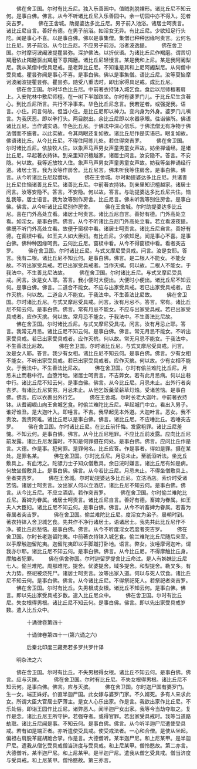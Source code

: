 <!-- { "loadSidebar": true } -->
　　佛在舍卫国。尔时有比丘尼。独入乐善园中。值贼剥脱裸形。诸比丘尼不知云何。是事白佛。佛言。从今不听诸比丘尼入乐善园中。余一切园中亦不得入。犯者突吉罗。
　　佛在王舍城。助提婆达多比丘尼。男子前入池浴。诸居士呵责言。诸比丘尼自言。善好有德。在男子前浴。如淫女无异。有比丘尼。少欲知足行头陀。闻是事心不喜。以是事白佛。佛以是事集僧。集僧已种种因缘呵责言。云何名比丘尼。男子前浴。从今比丘尼。不应男子前浴。浴者波逸提。
　　佛在舍卫国。尔时摩诃波阇波提瞿昙弥。深护佛法。以折伏语。为诸比丘尼作羯磨。谓苦切羯磨依止羯磨驱出羯磨下意羯磨。诸比丘尼轻慢言。某是我和上尼。某是我阿阇梨尼。我从某僧中受具足戒。是老弊比丘尼。不知谁是其和上尼阿阇梨尼。从何僧中受具戒。瞿昙弥闻是事心不喜。是事白佛。佛以是事集僧。语比丘尼。汝等莫恼摩诃波阇波提瞿昙弥。瞿昙弥。随受八重法时。即出家得具足戒。成比丘尼。
　　佛在舍卫国。尔时华色比丘尼。中前著衣持钵入城乞食。食后以尼师檀著肩上。入安陀林中敷尼师檀。在一树下半跏趺坐。尔时有婆罗门儿。于比丘尼生贪著心。到比丘尼所言。共行不净事来。华色比丘尼念言。我若逆者。或强捉我。语言。小住。问言何故。但当小住。是比丘尼即以神力。变内身为外身。婆罗门儿嗔言。为我厌恶。即以拳打头。两目脱出。余比丘尼即以水器承眼。往诣佛所。佛语诸比丘尼。当作诚实语。华色比丘尼。于佛法中深心信乐。于佛法僧无有净物于佛法僧而不施者。以此实故。令其两眼还复如故。诸比丘尼作是实语已。眼复如故。佛语诸比丘。从今比丘尼。不得住阿练儿处。若住得突吉罗。
　　佛在舍卫国。尔时诸比丘尼。依放牧人住。以象声马声男女声童男童女声故。妨坐禅诵经。是诸比丘尼。早起著衣持钵。到亲里知识檀越家。诸居士问言。汝安隐不。答言。不安隐。何以故。我等近放牧人住。象声马声男女声童男童女声故。妨我等坐禅诵经行道。诸居士言。我为汝等作房舍。比丘尼言。佛未听我等住房舍。是事白佛。佛言。从今听诸比丘尼起僧坊。
　　佛在王舍城。尔时助提婆达多比丘尼。共诸善比丘尼住恼诸善比丘尼。诸善比丘尼。中前著衣持钵。到亲里知识檀越家。诸居士问言。汝等安隐不。答言。不安隐。何以故。答言。与助提婆达多比丘尼共住。恼乱我等。居士语言。我为汝等别作房舍。比丘尼言。佛未听我等别住房舍。是事白佛。佛言。从今听诸比丘尼别作房舍。
　　佛在王舍城。尔时助提婆达多比丘尼。喜在门外高处立看。诸居士呵责言。诸比丘尼自言。善好有德。门外高处立看。如淫女。是事白佛。佛言。从今不听诸比丘尼门外高处立看。若立看波夜提。佛既不听门外高处立看。故便于窗棂中看。诸居士呵责言。诸比丘尼自言。善好有德。在窗棂中看。如王夫人如大臣妇。有比丘尼。少欲知足。闻是事心不喜。是事白佛。佛种种因缘呵责。云何比丘尼。窗棂中看。从今不得窗棂中看。看者突吉罗。
　　佛在舍卫国。尔时诸比丘尼。与式叉摩尼受具戒。问言。汝是女耶。答言。我有二根。诸比丘尼不知云何。是事白佛。佛言。是二根人不能女。不能女故。不听出家受具戒。若已出家受具戒者。当作灭摈。何以故。二根人不能女。于我法中。不生善比尼法故。
　　佛在舍卫国。尔时诸比丘尼。与式叉摩尼受具戒。问言。汝是女人耶。答言。我小便时大便出。大便时小便出。诸比丘尼不知云何。是事白佛。佛言。二道合不能女。不应与出家受具戒。若已出家受具戒者。应作灭摈。何以故。二道合人不能女。于我法中。不生善法比尼故。
　　佛在舍卫国。尔时诸比丘尼。与式叉摩尼受具戒。问言。汝有月忌不。答言。常有。诸比丘尼不知云何。是事白佛。佛言。常有月忌不能女。不应与出家受具戒。若已出家受具戒者。应作灭摈。何以故。常月忌不能女。于我法中。不生善法比尼故。
　　佛在舍卫国。尔时诸比丘尼。与式叉摩尼受具戒。问言。汝有月忌止耶。答言。我常无月忌。诸比丘尼不知云何。是事白佛。佛言。常无月忌不能女。不听出家受具戒。若已出家受具戒者。应作灭摈。何以故。常无月忌不能女。于我法中。不生善法比尼故。
　　佛在舍卫国。尔时诸比丘尼。与式叉摩尼受具戒。问言。汝是女人耶。答言。我少有女相。诸比丘尼不知云何。是事白佛。佛言。少有女相不能女。不听出家受具戒。若已出家受具戒者。应作灭摈。何以故。少有女相不能女。于我法中。不生善法比尼故。
　　佛在舍卫国。尔时有偷兰难陀比丘尼。月忌未止而巷中行。血堕污地。诸居士呵责言。不吉弊女。若有此月忌病。何以出巷中行。诸比丘尼不知云何。是事白佛。佛言。从今比丘尼。月忌未止。出外行者突吉罗。有诸比丘尼贫穷。月忌未止。从他乞饭羹菜薪草灯烛。受诸苦恼。是事白佛。佛言。应以衣裹出外行乞。
　　佛在王舍城。尔时长老大迦叶。中前著衣持钵。从耆阇崛山向王舍城乞食。时偷兰难陀比丘尼。早起城门中立。看出入男子。谁好谁丑。是大迦叶入。即唾言。不吉。我早起见本外道。大迦叶言。恶女。我不责汝。我责阿难。诸比丘尼以是事白佛。佛言。诸比丘尼。不应唾比丘。若唾突吉罗。
　　佛在舍卫国。尔时诸比丘尼。在比丘前忏悔。发露粗罪。诸比丘尼羞愧。不知云何。是事白佛。佛言。从今比丘尼粗罪。不应比丘前发露。应向比丘尼前发露。诸比丘尼发露时。不知是何罪摄在何处。是事白佛。佛言。应问比丘作是言。大德。作是事。犯何罪。是罪何名。比丘应答。作是事者。得如是罪。摄在某处。是罪名某。
　　佛在舍卫国。尔时比丘尼。月忌未止。至祇洹听法。坐比丘敷具上。有血污之。陀骠力士子知众僧敷具。余日浣时嫌言。诸比丘尼有如是病。何故坐僧敷具上。是事白佛。佛言。从今若比丘尼。月忌未止。不得坐僧敷具上。坐者突吉罗。
　　佛在王舍城。尔时助提婆达多比丘尼。立沽酒店。索价时受诸苦恼。诸居士呵责言。汝出家人何以立酒店。诸比丘尼不知云何。是事白佛。佛言。从今比丘尼。不应立酒店。若作突吉罗。
　　佛在舍卫国。尔时偷兰难陀比丘尼。畜婢为眷属。诸居士呵责言。诸比丘尼自言。善好有德。畜婢为眷属。如王夫人大臣妇。诸比丘尼不知云何。是事白佛。佛言。从今不听畜婢为眷属。若畜为眷属者突吉罗。
　　佛在舍卫国。偷兰难陀比丘尼。度淫女为弟子。晨朝时到。著衣持钵入舍卫城乞食。先共作不净行诸居士。语诸居士。我先共此比丘尼作不净。彼比丘尼愁恼。是事白佛。佛言。从今不听度淫女若度者突吉罗。
　　佛在舍卫国。尔时长老迦留陀夷。中前著衣持钵入城乞食。偷兰难陀比丘尼随后来至。以手摩触迦留陀夷。迦留陀夷即以手脚蹴打卧地。语言。弊女。汝唾摩诃迦叶。谓我亦尔耶。诸比丘尼不知云何。是事白佛。佛言。从今比丘尼。不得摩触比丘身。摩触者犯罪。
　　佛在俱舍弥国。尔时迦留罗提舍比丘命过。是人有姊妹比丘尼七人。偷兰难陀。周那难陀。提舍。优婆提舍。域多提舍。和梨提舍。勒叉多。有大力势。祭祀被烧死尸。诸居士呵责言。汝等出家入道。何以与死人饮食。诸比丘尼不知云何。是事白佛。佛言。从今诸比丘尼。不得祭祀死人。若祭祀者突吉罗。
　　佛在舍卫国。尔时有比丘。失男根成女根。诸比丘不知云何。是事白佛。佛言。即以先出家受具戒岁数。遣入比丘尼众中。
　　佛在舍卫国。尔时有比丘尼。失女根得男根。诸比丘尼不知云何。是事白佛。佛言。即以先出家受具戒岁数。遣入比丘众中。

　　　　十诵律卷第四十



　　　　十诵律卷第四十一(第六诵之六)

　　　　后秦北印度三藏弗若多罗共罗什译

　　明杂法之六

　　佛在舍卫国。尔时有比丘。不失男根得女根。诸比丘不知云何。是事白佛。佛言。应与灭摈。
　　佛在舍卫国。尔时有比丘尼。不失女根得男根。诸比丘尼不知云何。是事白佛。佛言。应与灭摈。
　　佛在舍卫国。尔时迦尸国有婆罗门。生一女。端正姝好。价直半迦尸国。此女嫁与婆罗门家。不久婿死。多有人来求此女。所谓大臣大官居士萨薄主。是女人心乐出家。作是言。我欲出家作比丘尼。不乐处俗。即诣王园作比丘尼。诸弊恶人。闻半迦尸女出家。我等今当劫夺取之。复作是念。诸比丘尼王所守护。若强夺者。或得官罪。若出家受具戒时。我等当道路劫取。诸比丘尼闻是事。不知云何。是事白佛。佛言。从今听半迦尸尼遣使受具戒。若有如是端正者。亦听遣使受具戒。使受戒法者。一心和合僧。是使从坐起。偏袒右肩脱革屣胡跪合掌。作是言。大德僧听。某半迦尸尼。和上尼某甲。是半迦尸尼。遣我从僧乞受具戒僧当济度与受具戒。和上尼某甲。僧怜愍故。第二亦言。大德僧听。某半迦尸尼。和上尼某甲。是半迦尸尼。遣我从僧乞受具戒。僧当济度与受具戒。和上尼某甲。僧怜愍故。第三亦言。
